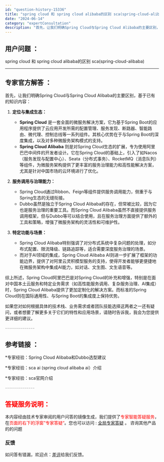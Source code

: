 ```yaml
---
id: "question-history-15336"
title: "spring cloud 和 spring cloud alibaba的区别 sca(spring-cloud-alibaba)"
date: "2024-06-14"
category: "expertConsultation"
description: "首先，让我们明确Spring Cloud与Spring Cloud Alibaba的主要区别，基于已有的知识内容：1. **定位与集成生态：**   - **Spring Cloud** 是一套全面的微服务解决方案，它为基于Spring Boot的应用程序提供了云应用开发所需的配置管理、服务发现、断"
---
```


## 用户问题 ： 
 spring cloud 和 spring cloud alibaba的区别 sca(spring-cloud-alibaba) 

---------------
## 专家官方解答 ：

首先，让我们明确Spring Cloud与Spring Cloud Alibaba的主要区别，基于已有的知识内容：

1. **定位与集成生态：**
   - **Spring Cloud** 是一套全面的微服务解决方案，它为基于Spring Boot的应用程序提供了云应用开发所需的配置管理、服务发现、断路器、智能路由、微代理、控制总线等一系列组件。其核心优势在于与Spring Boot的深度集成，以及对多种微服务架构模式的支持。
   - **Spring Cloud Alibaba** 则是对Spring Cloud生态的扩展，专为使用阿里巴巴中间件的开发者设计。它在Spring Cloud的基础上，引入了如Nacos（服务发现与配置中心）、Seata（分布式事务）、RocketMQ（消息队列）等组件，为微服务架构提供了更丰富的服务治理能力和高性能解决方案，尤其是针对中国市场的云环境进行了优化。

2. **服务调用与治理能力：**
   - Spring Cloud通过Ribbon、Feign等组件提供服务调用能力，侧重于与Spring生态的无缝衔接。
   - Dubbo虽然是独立于Spring Cloud Alibaba的存在，但常被比较，因为它也是服务治理的重要工具。而Spring Cloud Alibaba虽然不直接提供服务调用框架，但与Dubbo等可以结合使用，且在服务治理方面提供了额外的工具和策略，增强了微服务架构的灵活性和可维护性。

3. **特定功能与场景：**
   - Spring Cloud Alibaba特别强调了对分布式系统中复杂问题的处理，如分布式配置、限流降级、链路追踪等，适合需要深度服务治理的场景。
   - 而对于AI领域的集成，Spring Cloud Alibaba AI则进一步扩展了框架的功能边界，提供了对阿里云灵积模型服务的支持，使得开发者能够更便捷地在微服务架构中集成AI能力，如对话、文生图、文生语音等。

综上所述，Spring Cloud阿里巴巴是对Spring Cloud的补充和增强，特别是在面对中国本土云服务和特定业务需求（如高性能服务调用、复杂服务治理、AI集成）时，Spring Cloud Alibaba提供了更加定制化的解决方案。而标准的Spring Cloud则在国际通用性、与Spring Boot的集成度上保持优势。

如果您对如何根据具体的技术栈、业务需求或者团队技能选择这两者之一还有疑问，或者想要了解更多关于它们的特性和应用场景，请随时告诉我，我会为您提供更详细的建议。


<font color="#949494">---------------</font> 


## 参考链接 ：

*专家经验：Spring Cloud Alibaba和Dubbo选型建议 
 
 *专家经验：sca ai (spring cloud alibaba ai）介绍 
 
 *专家经验：sca官网介绍 


 <font color="#949494">---------------</font> 
 


## <font color="#FF0000">答疑服务说明：</font> 

本内容经由技术专家审阅的用户问答的镜像生成，我们提供了<font color="#FF0000">专家智能答疑服务</font>，在<font color="#FF0000">页面的右下的浮窗”专家答疑“</font>。您也可以访问 : [全局专家答疑](https://opensource.alibaba.com/chatBot) 。 咨询其他产品的的问题

### 反馈
如问答有错漏，欢迎点：[差评](https://ai.nacos.io/user/feedbackByEnhancerGradePOJOID?enhancerGradePOJOId=15343)给我们反馈。
